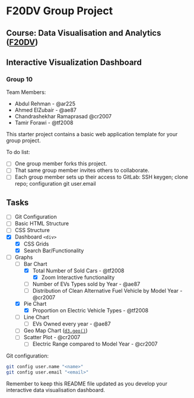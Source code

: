 # F20DV Group Project

## Course: Data Visualisation and Analytics ([F20DV](https://curriculum.hw.ac.uk/coursedetails/F20DV?termcode=202324))

## Interactive Visualization Dashboard
### Group 10

Team Members:
- Abdul Rehman - @ar225
- Ahmed ElZubair - @ae87
- Chandrashekhar Ramaprasad  @cr2007
- Tamir Forawi - @tf2008

This starter project contains a basic web application template for your group project.

To do list:

- [ ] One group member forks this project.
- [ ] That same group member invites others to collaborate.
- [ ] Each group member sets up their access to GitLab: SSH keygen; clone repo; configuration git user.email

## Tasks

- [ ] Git Configuration
- [ ] Basic HTML Structure
- [ ] CSS Structure
- [x] Dashboard `<div>`
  - [x] CSS Grids
  - [x] Search Bar/Functionality
- [ ] Graphs
  - [ ] Bar Chart
    - [x] Total Number of Sold Cars - @tf2008
      - [x] Zoom Interactive functionality
    - [ ] Number of EVs Types sold by Year - @ae87
    - [ ] Distribution of Clean Alternative Fuel Vehicle by Model Year - @cr2007
  - [x] Pie Chart
    - [x] Proportion on Electric Vehicle Types - @tf2008
  - [ ] Line Chart
    - [ ] EVs Owned every year - @ae87
  - [ ] Geo Map Chart ([`d3.geo()`](https://d3js.org/d3-geo))
  - [ ] Scatter Plot - @cr2007
    - [ ] Electric Range compared to Model Year - @cr2007

Git configuration:

```bash
git config user.name "<name>"
git config user.email "<email>"
```

Remember to keep this README file updated as you develop your interactive data visualisation dashboard.
